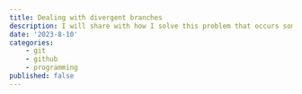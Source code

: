 ```yaml
---
title: Dealing with divergent branches
description: I will share with how I solve this problem that occurs sometimes during my workflow.
date: '2023-8-10'
categories:
    - git
    - github
    - programming
published: false
---
```

